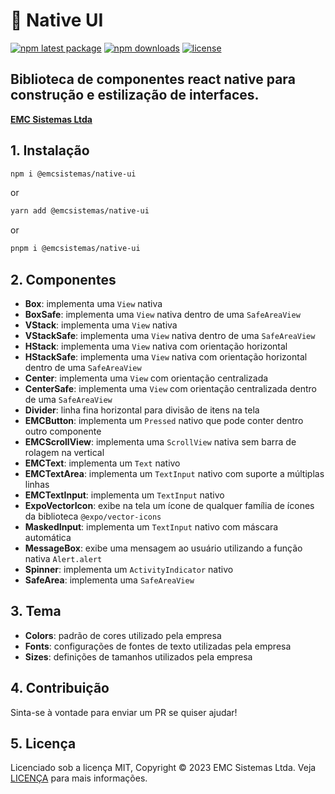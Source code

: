 # 📱 Native UI

[![npm latest package](https://img.shields.io/npm/v/@emcsistemas/native-ui/latest.svg)](https://www.npmjs.com/package/@emcsistemas/native-ui)
[![npm downloads](https://img.shields.io/npm/dm/@emcsistemas/native-ui.svg)](https://npm-stat.com/charts.html?package=@emcsistemas/native-ui)
[![license](https://img.shields.io/badge/license-MIT-blue.svg)](https://github.com/emcsistemas/bibliotecas-npm/blob/4a3c9e66ebf043c80b428829457d2d7374c6b744/LICENCE)

## Biblioteca de componentes react native para construção e estilização de interfaces.

[**EMC Sistemas Ltda**](https://emcsistemas.com.br/)

## 1. Instalação

```sh
npm i @emcsistemas/native-ui
```
or
```sh
yarn add @emcsistemas/native-ui
```
or
```sh
pnpm i @emcsistemas/native-ui
```

## 2. Componentes

- **Box**: implementa uma ```View``` nativa
- **BoxSafe**: implementa uma ```View``` nativa dentro de uma ```SafeAreaView```
- **VStack**: implementa uma ```View``` nativa
- **VStackSafe**: implementa uma ```View``` nativa dentro de uma ```SafeAreaView```
- **HStack**: implementa uma ```View``` nativa com orientação horizontal
- **HStackSafe**: implementa uma ```View``` nativa com orientação horizontal dentro de uma ```SafeAreaView```
- **Center**: implementa uma ```View``` com orientação centralizada
- **CenterSafe**: implementa uma ```View``` com orientação centralizada dentro de uma ```SafeAreaView```
- **Divider**: linha fina horizontal para divisão de itens na tela
- **EMCButton**: implementa um ```Pressed``` nativo que pode conter dentro outro componente
- **EMCScrollView**: implementa uma ```ScrollView``` nativa sem barra de rolagem na vertical
- **EMCText**: implementa um ```Text``` nativo
- **EMCTextArea**: implementa um ```TextInput``` nativo com suporte a múltiplas linhas
- **EMCTextInput**: implementa um ```TextInput``` nativo
- **ExpoVectorIcon**: exibe na tela um ícone de qualquer família de ícones da biblioteca ```@expo/vector-icons```
- **MaskedInput**: implementa um ```TextInput``` nativo com máscara automática
- **MessageBox**: exibe uma mensagem ao usuário utilizando a função nativa ```Alert.alert```
- **Spinner**: implementa um ```ActivityIndicator``` nativo
- **SafeArea**: implementa uma ```SafeAreaView```

## 3. Tema

- **Colors**: padrão de cores utilizado pela empresa
- **Fonts**: configurações de fontes de texto utilizadas pela empresa
- **Sizes**: definições de tamanhos utilizados pela empresa

## 4. Contribuição

Sinta-se à vontade para enviar um PR se quiser ajudar!

## 5. Licença

Licenciado sob a licença MIT, Copyright © 2023 EMC Sistemas Ltda. Veja [LICENÇA](https://github.com/emcsistemas/bibliotecas-npm/blob/4a3c9e66ebf043c80b428829457d2d7374c6b744/LICENCE) para mais informações.
